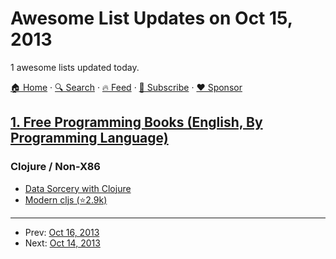 # Awesome List Updates on Oct 15, 2013

1 awesome lists updated today.

[🏠 Home](/README.md) · [🔍 Search](https://www.trackawesomelist.com/search/) · [🔥 Feed](https://www.trackawesomelist.com/rss.xml) · [📮 Subscribe](https://trackawesomelist.us17.list-manage.com/subscribe?u=d2f0117aa829c83a63ec63c2f&id=36a103854c) · [❤️  Sponsor](https://github.com/sponsors/theowenyoung)



## [1. Free Programming Books (English, By Programming Language)](/content/EbookFoundation/free-programming-books/README.md)

### Clojure / Non-X86

*   [Data Sorcery with Clojure](http://data-sorcery.org/contents/)
*   [Modern cljs (⭐2.9k)](https://github.com/magomimmo/modern-cljs)

---

- Prev: [Oct 16, 2013](/content/2013/10/16/README.md)
- Next: [Oct 14, 2013](/content/2013/10/14/README.md)